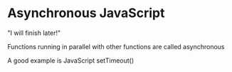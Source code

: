 # Asynchronous JavaScript

"I will finish later!"

Functions running in parallel with other functions are called asynchronous

A good example is JavaScript setTimeout()

